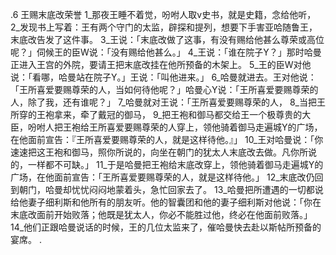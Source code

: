 .6 
王赐末底改荣誉 
1_那夜王睡不着觉，吩咐人取v史书，就是史籍，念给他听， 2_发现书上写着：王有两个守门的太监，辟探和提列，想要下手害亚哈随鲁王，末底改告发了这件事。 3_王说：「末底改做了这事，有没有赐给他甚么尊荣或高位呢？」伺候王的臣W说：「没有赐给他甚么。」 4_王说：「谁在院子Y？」那时哈曼正进入王宫的外院，要请王把末底改挂在他所预备的木架上。 5_王的臣W对他说：「看哪，哈曼站在院子Y。」王说：「叫他进来。」 6_哈曼就进去。王对他说：「王所喜爱要赐尊荣的人，当如何待他呢？」哈曼心Y说：「王所喜爱要赐尊荣的人，除了我，还有谁呢？」 7_哈曼就对王说：「王所喜爱要赐尊荣的人， 8_当把王所穿的王袍拿来，牵了戴冠的御马， 9_把王袍和御马都交给王一个极尊贵的大臣，吩咐人把王袍给王所喜爱要赐尊荣的人穿上，领他骑着御马走遍城Y的广场，在他面前宣告：『王所喜爱要赐尊荣的人，就是这样待他。』」 10_王对哈曼说：「你速速把这王袍和御马，照你所说的，向坐在朝门的犹太人末底改去做。凡你所说的，一样都不可缺。」 11_于是哈曼把王袍给末底改穿上，领他骑着御马走遍城Y的广场，在他面前宣告：「王所喜爱要赐尊荣的人，就是这样待他。」 
12_末底改仍回到朝门，哈曼却忧忧闷闷地蒙着头，急忙回家去了。 13_哈曼把所遭遇的一切都说给他妻子细利斯和他所有的朋友听。他的智囊团和他的妻子细利斯对他说：「你在末底改面前开始败落；他既是犹太人，你必不能胜过他，终必在他面前败落。」 
14_他们正跟哈曼说话的时候，王的几位太监来了，催哈曼快去赴以斯帖所预备的宴席。 
 .